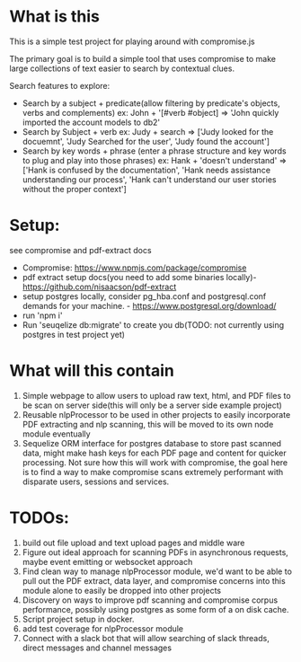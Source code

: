 # What is this

This is a simple test project for playing around with compromise.js

The primary goal is to build a simple tool that uses compromise to make large collections of text easier to search by contextual clues. 

Search features to explore: 
-   Search by a subject + predicate(allow filtering by predicate's objects, verbs and complements)
    ex: John + '[#verb #object] => 'John quickly imported the account models to db2'
-   Search by Subject + verb
    ex: Judy + search => ['Judy looked for the docuemnt', 'Judy Searched for the user', 'Judy found the account']
-   Search by key words + phrase (enter a phrase structure and key words to plug and play into those phrases)
    ex: Hank + 'doesn't understand' => ['Hank is confused by the documentation', 'Hank needs assistance understanding our process', 'Hank can't understand our user stories without the proper context']

# Setup:

see compromise and pdf-extract docs
-  Compromise: https://www.npmjs.com/package/compromise 
-  pdf extract  setup docs(you need to add some binaries locally)- https://github.com/nisaacson/pdf-extract
-  setup postgres locally, consider pg_hba.conf and postgresql.conf demands for your machine. - https://www.postgresql.org/download/
-  run 'npm i'
-  Run 'seuqelize db:migrate' to create you db(TODO: not currently using postgres in test project yet)

# What will this contain

1. Simple webpage to allow users to upload raw text, html, and PDF files to be scan on server side(this will only be a server side example project)
2. Reusable nlpProcessor to be used in other projects to easily incorporate PDF extracting and nlp scanning, this will be moved to its own node module eventually
3. Sequelize ORM interface for postgres database to store past scanned data, might make hash keys for each PDF page and content for quicker processing. Not sure how this will work with compromise, the goal here is to find a way to make compromise scans extremely performant with disparate users, sessions and services. 

# TODOs:

1. build out file upload and text upload pages and middle ware
2. Figure out ideal approach for scanning PDFs in asynchronous requests, maybe event emitting or websocket approach
3. Find clean way to manage nlpProcessor module, we'd want to be able to pull out the PDF extract, data layer, and compromise concerns into this module alone to easily be dropped into other projects
4. Discovery on ways to improve pdf scanning and compromise corpus performance, possibly using postgres as some form of a on disk cache.
5. Script project setup in docker.
6. add test coverage for nlpProcessor module
7. Connect with a slack bot that will allow searching of slack threads, direct messages and channel messages